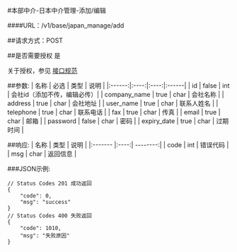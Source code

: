 #本部中介-日本中介管理-添加/编辑

####URL：/v1/base/japan_manage/add

##请求方式：POST

##是否需要授权
是

关于授权，参见 [接口规范][1]

##参数:
| 名称 | 必选 | 类型 | 说明 |
|:------:|:----:|:----:|:------|
| id | false | int | 会社id（添加不传，编辑必传）|
| company_name | true | char | 会社名称 |
| address | true | char | 会社地址 |
| user_name | true | char | 联系人姓名 |
| telephone | true | char | 联系电话 |
| fax | true | char | 传真 |
| email | true | char | 邮箱 |
| password | false | char | 密码 |
| expiry_date | true | char | 过期时间 |

##响应:
| 名称  | 类型  | 说明 |
|:------- |:----:| --------:|
| code    | int  |  错误代码 |
| msg     | char |  返回信息 |

###JSON示例:
```
// Status Codes 201 成功返回
{
    "code": 0,
    "msg": "success"
}
// Status Codes 400 失败返回
{
    "code": 1010,
    "msg": "失败原因"
}
```
[1]: ../read/auth.html